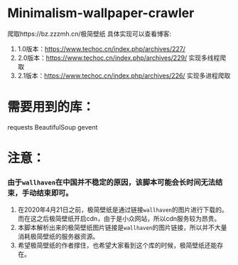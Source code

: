 # Minimalism-wallpaper-crawler
爬取https://bz.zzzmh.cn/极简壁纸
具体实现可以查看博客:
1. 1.0版本：https://www.techoc.cn/index.php/archives/227/ 
2. 2.0版本：https://www.techoc.cn/index.php/archives/229/ 实现多线程爬取
3. 2.1版本：https://www.techoc.cn/index.php/archives/226/ 实现多进程爬取

# 需要用到的库：
requests
BeautifulSoup
gevent

# 注意：
### 由于`wallhaven`在中国并不稳定的原因，该脚本可能会长时间无法结束，手动结束即可。
1. 在2020年4月21日之前，极简壁纸是通过链接`wallhaven`的图片进行下载的。而在这之后极简壁纸开启cdn，由于是小众网站，所以cdn服务较为昂贵。
2. 本脚本解析出来的极简壁纸图片链接是`wallhaven`的图片链接，所以并不大量消耗极简壁纸的服务器资源。
3. 希望极简壁纸的作者撑住，也希望大家看到这个库的时候，极简壁纸还能存在。
